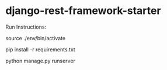 # django-rest-framework-starter

Run Instructions:

source ./env/bin/activate

pip install -r requirements.txt

python manage.py runserver
